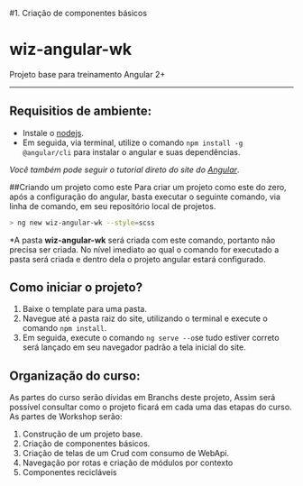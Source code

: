 #1. Criação de componentes básicos

# wiz-angular-wk
Projeto base para treinamento Angular 2+

----
## Requisitios de ambiente:
* Instale o [nodejs](https://nodejs.org/).
* Em seguida, via terminal, utilize o comando `npm install -g @angular/cli` para instalar o angular e suas dependências. 

*Você também pode seguir o tutorial direto do site do [Angular](https://angular.io/guide/quickstart)*.

##Criando um projeto como este
Para criar um projeto como este do zero, após a configuração do angular, basta executar o seguinte comando, via linha de comando, em seu repositório local de projetos.

```bash
> ng new wiz-angular-wk --style=scss
```

*A pasta **wiz-angular-wk** será criada com este comando, portanto não precisa ser criada. No nível imediato ao qual o comando for executado a pasta será criada e dentro dela o projeto angular estará configurado.

## Como iniciar o projeto?
1. Baixe o template para uma pasta.
2. Navegue até a pasta raiz do site, utilizando o terminal e execute o comando `npm install`.
3. Em seguida, execute o comando `ng serve --o`se tudo estiver correto será lançado em seu navegador padrão a tela inicial do site.

## Organização do curso:
As partes do curso serão dívidas em Branchs deste projeto, Assim será possível consultar como o projeto ficará em cada uma das etapas do curso. As partes de Workshop serão:

1. Construção de um projeto base.
2. Criação de componentes básicos.
3. Criação de telas de um Crud com consumo de WebApi.
4. Navegação por rotas e criação de módulos por contexto
5. Componentes recicláveis

